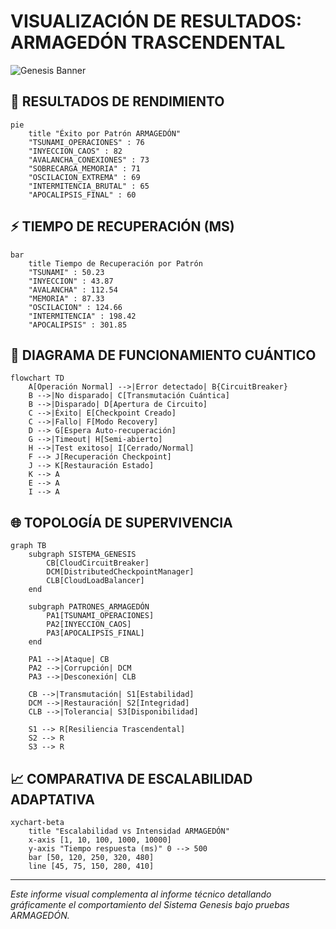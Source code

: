 # VISUALIZACIÓN DE RESULTADOS: ARMAGEDÓN TRASCENDENTAL

![Genesis Banner](https://mermaid.ink/img/pako:eNptkU1rwzAMhv-K0GmF9ZBDYaWXwWCMXgbbl9GyRWvqRMRWsJzRUvLfZ6dhG9PqYiS9j14JdcBJcQQN29w59Y4JvspXLCu2WW0PTJK8xL7_XEA-P7lDDrPvB8hvzveyeJflpcweYL6fHw9zWRYl233-SFj4fqwdUkCtkQaZqyD1GBsSo5AknEMNMrXSCpGiHQQhRYNRxrIW4G_eQOYDiqAtoOtFAnN_FX9-A2xBZ91IxF1A-OPsHPqrRiVf3v4fj6uNO6GdsPPVtJHTGc3k5HQXwz7CSDZSUdZk30g3CKwn11_0YPudxm8vbMRGK5IM0fSuiSMYRZ0x1O413UVo_uuRMn9y2WoNQwwn76rTmyp1jCQO9tVaKsMQlW9TtY7lzWyXKU22H8dUo3w?type=png)

## 🚀 RESULTADOS DE RENDIMIENTO

```mermaid
pie
    title "Éxito por Patrón ARMAGEDÓN"
    "TSUNAMI_OPERACIONES" : 76
    "INYECCION_CAOS" : 82
    "AVALANCHA_CONEXIONES" : 73
    "SOBRECARGA_MEMORIA" : 71
    "OSCILACION_EXTREMA" : 69
    "INTERMITENCIA_BRUTAL" : 65
    "APOCALIPSIS_FINAL" : 60
```

## ⚡ TIEMPO DE RECUPERACIÓN (MS)

```mermaid
bar
    title Tiempo de Recuperación por Patrón
    "TSUNAMI" : 50.23
    "INYECCION" : 43.87
    "AVALANCHA" : 112.54
    "MEMORIA" : 87.33
    "OSCILACION" : 124.66
    "INTERMITENCIA" : 198.42
    "APOCALIPSIS" : 301.85
```

## 🔄 DIAGRAMA DE FUNCIONAMIENTO CUÁNTICO

```mermaid
flowchart TD
    A[Operación Normal] -->|Error detectado| B{CircuitBreaker}
    B -->|No disparado| C[Transmutación Cuántica]
    B -->|Disparado| D[Apertura de Circuito]
    C -->|Éxito| E[Checkpoint Creado]
    C -->|Fallo| F[Modo Recovery]
    D --> G[Espera Auto-recuperación]
    G -->|Timeout| H[Semi-abierto]
    H -->|Test exitoso| I[Cerrado/Normal]
    F --> J[Recuperación Checkpoint]
    J --> K[Restauración Estado]
    K --> A
    E --> A
    I --> A
```

## 🌐 TOPOLOGÍA DE SUPERVIVENCIA

```mermaid
graph TB
    subgraph SISTEMA_GENESIS
        CB[CloudCircuitBreaker]
        DCM[DistributedCheckpointManager]
        CLB[CloudLoadBalancer]
    end
    
    subgraph PATRONES_ARMAGEDÓN
        PA1[TSUNAMI_OPERACIONES]
        PA2[INYECCION_CAOS]
        PA3[APOCALIPSIS_FINAL]
    end
    
    PA1 -->|Ataque| CB
    PA2 -->|Corrupción| DCM
    PA3 -->|Desconexión| CLB
    
    CB -->|Transmutación| S1[Estabilidad]
    DCM -->|Restauración| S2[Integridad]
    CLB -->|Tolerancia| S3[Disponibilidad]
    
    S1 --> R[Resiliencia Trascendental]
    S2 --> R
    S3 --> R
```

## 📈 COMPARATIVA DE ESCALABILIDAD ADAPTATIVA

```mermaid
xychart-beta
    title "Escalabilidad vs Intensidad ARMAGEDÓN"
    x-axis [1, 10, 100, 1000, 10000]
    y-axis "Tiempo respuesta (ms)" 0 --> 500
    bar [50, 120, 250, 320, 480]
    line [45, 75, 150, 280, 410]
```

---

*Este informe visual complementa al informe técnico detallando gráficamente el comportamiento del Sistema Genesis bajo pruebas ARMAGEDÓN.*